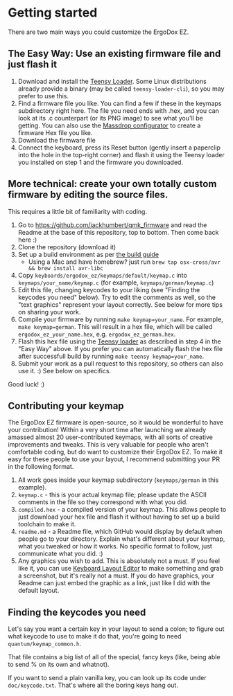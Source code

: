 # Getting started

There are two main ways you could customize the ErgoDox EZ.

## The Easy Way: Use an existing firmware file and just flash it

1. Download and install the [Teensy Loader](https://www.pjrc.com/teensy/loader.html). Some Linux distributions already provide a binary (may be called `teensy-loader-cli`), so you may prefer to use this.
2. Find a firmware file you like. You can find a few if these in the keymaps subdirectory right here. The file you need ends with .hex, and you can look at its .c counterpart (or its PNG image) to see what you'll be getting. You can also use the [Massdrop configurator](https://keyboard-configurator.massdrop.com/ext/ergodox) to create a firmware Hex file you like.
3. Download the firmware file
4. Connect the keyboard, press its Reset button (gently insert a paperclip into the hole in the top-right corner) and flash it using the Teensy loader you installed on step 1 and the firmware you downloaded.

## More technical: create your own totally custom firmware by editing the source files. 

This requires a little bit of familiarity with coding.

1. Go to https://github.com/jackhumbert/qmk_firmware and read the Readme at the base of this repository, top to bottom. Then come back here :)
2. Clone the repository (download it)
3. Set up a build environment as per [the build guide](/doc/BUILD_GUIDE.md) 
    - Using a Mac and have homebrew? just run `brew tap osx-cross/avr && brew install avr-libc`
4. Copy `keyboards/ergodox_ez/keymaps/default/keymap.c` into `keymaps/your_name/keymap.c` (for example, `keymaps/german/keymap.c`)
5. Edit this file, changing keycodes to your liking (see "Finding the keycodes you need" below). Try to edit the comments as well, so the "text graphics" represent your layout correctly. See below for more tips on sharing your work.
6. Compile your firmware by running `make keymap=your_name`. For example, `make keymap=german`. This will result in a hex file, which will be called `ergodox_ez_your_name.hex`, e.g. `ergodox_ez_german.hex`.
6. Flash this hex file using the [Teensy loader](https://www.pjrc.com/teensy/loader.html) as described in step 4 in the "Easy Way" above. If you prefer you can automatically flash the hex file after successfull build by running `make teensy keymap=your_name`.
7. Submit your work as a pull request to this repository, so others can also use it. :) See below on specifics.

Good luck! :)

## Contributing your keymap

The ErgoDox EZ firmware is open-source, so it would be wonderful to have your contribution! Within a very short time after launching we already amassed almost 20 user-contributed keymaps, with all sorts of creative improvements and tweaks. This is very valuable for people who aren't comfortable coding, but do want to customize their ErgoDox EZ. To make it easy for these people to use your layout, I recommend submitting your PR in the following format. 

1. All work goes inside your keymap subdirectory (`keymaps/german` in this example).
2. `keymap.c` - this is your actual keymap file; please update the ASCII comments in the file so they correspond with what you did.
3. `compiled.hex` - a compiled version of your keymap. This allows people to just download your hex file and flash it without having to set up a build toolchain to make it.
3. `readme.md` - a Readme file, which GitHub would display by default when people go to your directory. Explain what's different about your keymap, what you tweaked or how it works. No specific format to follow, just communicate what you did. :)
4. Any graphics you wish to add. This is absolutely not a must. If you feel like it, you can use [Keyboard Layout Editor](http://keyboard-layout-editor.com) to make something and grab a screenshot, but it's really not a must. If you do have graphics, your Readme can just embed the graphic as a link, just like I did with the default layout. 


## Finding the keycodes you need

Let's say you want a certain key in your layout to send a colon; to figure out what keycode to use to make it do that, you're going to need `quantum/keymap_common.h`.

That file contains a big list of all of the special, fancy keys (like, being able to send % on its own and whatnot).

If you want to send a plain vanilla key, you can look up its code under `doc/keycode.txt`. That's where all the boring keys hang out.
